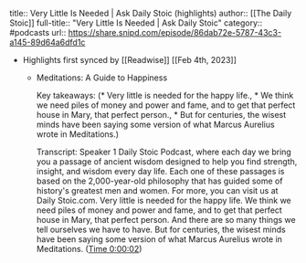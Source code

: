 title:: Very Little Is Needed | Ask Daily Stoic (highlights)
author:: [[The Daily Stoic]]
full-title:: "Very Little Is Needed | Ask Daily Stoic"
category:: #podcasts
url:: https://share.snipd.com/episode/86dab72e-5787-43c3-a145-89d64a6dfd1c

- Highlights first synced by [[Readwise]] [[Feb 4th, 2023]]
	- Meditations: A Guide to Happiness
	  
	  Key takeaways:
	  (* Very little is needed for the happy life., * We think we need piles of money and power and fame, and to get that perfect house in Mary, that perfect person., * But for centuries, the wisest minds have been saying some version of what Marcus Aurelius wrote in Meditations.)
	  
	  Transcript:
	  Speaker 1
	  Daily Stoic Podcast, where each day we bring you a passage of ancient wisdom designed to help you find strength, insight, and wisdom every day life. Each one of these passages is based on the 2,000-year-old philosophy that has guided some of history's greatest men and women. For more, you can visit us at Daily Stoic.com. Very little is needed for the happy life. We think we need piles of money and power and fame, and to get that perfect house in Mary, that perfect person. And there are so many things we tell ourselves we have to have. But for centuries, the wisest minds have been saying some version of what Marcus Aurelius wrote in Meditations. ([Time 0:00:02](https://share.snipd.com/snip/21f2e1e3-3338-4eb2-911c-922c3fbf0ffb))